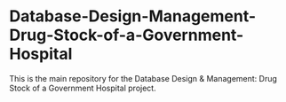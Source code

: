 # Database-Design-Management-Drug-Stock-of-a-Government-Hospital
This is the main repository for the Database Design &amp; Management: Drug Stock of a Government Hospital project.
